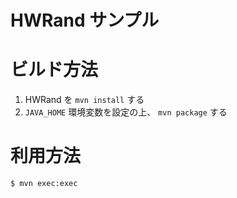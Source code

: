 HWRand サンプル
===================

# ビルド方法

1. HWRand を `mvn install` する
2. `JAVA_HOME` 環境変数を設定の上、 `mvn package` する

# 利用方法

```bash
$ mvn exec:exec
```
